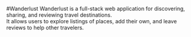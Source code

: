 #Wanderlust
Wanderlust is a full-stack web application for discovering, sharing, and reviewing travel destinations.  
It allows users to explore listings of places, add their own, and leave reviews to help other travelers.  